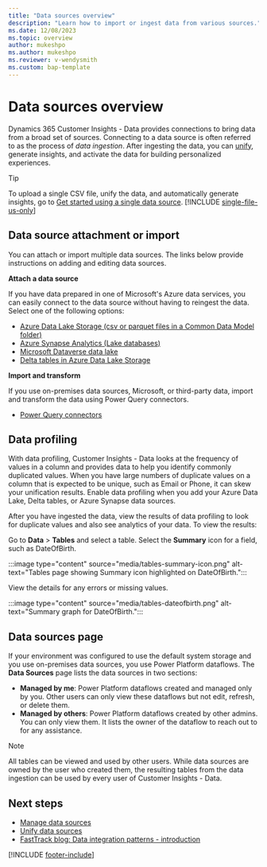 ```yaml
---
title: "Data sources overview"
description: "Learn how to import or ingest data from various sources."
ms.date: 12/08/2023
ms.topic: overview
author: mukeshpo
ms.author: mukeshpo
ms.reviewer: v-wendysmith
ms.custom: bap-template
---
```


# Data sources overview

Dynamics 365 Customer Insights - Data provides connections to bring data from a broad set of sources. Connecting to a data source is often referred to as the process of *data ingestion*. After ingesting the data, you can [unify](data-unification.md), generate insights, and activate the data for building personalized experiences.

> [!TIP]
> To upload a single CSV file, unify the data, and automatically generate insights, go to [Get started using a single data source](data-sources-single.md).
> [!INCLUDE [single-file-us-only](includes/single-file-us-only.md)]

## Data source attachment or import

You can attach or import multiple data sources. The links below provide instructions on adding and editing data sources.

**Attach a data source**

If you have data prepared in one of Microsoft's Azure data services, you can easily connect to the data source without having to reingest the data. Select one of the following options:

- [Azure Data Lake Storage (csv or parquet files in a Common Data Model folder)](connect-common-data-model.md)
- [Azure Synapse Analytics (Lake databases)](connect-synapse.md)
- [Microsoft Dataverse data lake](connect-dataverse.md)
- [Delta tables in Azure Data Lake Storage](connect-delta-lake.md)

**Import and transform**

If you use on-premises data sources, Microsoft, or third-party data, import and transform the data using Power Query connectors.
- [Power Query connectors](connect-power-query.md)

## Data profiling

With data profiling, Customer Insights - Data looks at the frequency of values in a column and provides data to help you identify commonly duplicated values. When you have large numbers of duplicate values on a column that is expected to be unique, such as Email or Phone, it can skew your unification results. Enable data profiling when you add your Azure Data Lake, Delta tables, or Azure Synapse data sources.

After you have ingested the data, view the results of data profiling to look for duplicate values and also see analytics of your data. To view the results:

Go to **Data** > **Tables** and select a table. Select the **Summary** icon for a field, such as DateOfBirth.

   :::image type="content" source="media/tables-summary-icon.png" alt-text="Tables page showing Summary icon highlighted on DateOfBirth.":::

View the details for any errors or missing values.

   :::image type="content" source="media/tables-dateofbirth.png" alt-text="Summary graph for DateOfBirth.":::

## Data sources page

If your environment was configured to use the default system storage and you use on-premises data sources, you use Power Platform dataflows. The **Data Sources** page lists the data sources in two sections:

- **Managed by me**: Power Platform dataflows created and managed only by you. Other users can only view these dataflows but not edit, refresh, or delete them.
- **Managed by others**: Power Platform dataflows created by other admins. You can only view them. It lists the owner of the dataflow to reach out to for any assistance.

> [!NOTE]
> All tables can be viewed and used by other users. While data sources are owned by the user who created them, the resulting tables from the data ingestion can be used by every user of Customer Insights - Data.

## Next steps

- [Manage data sources](data-sources-manage.md)
- [Unify data sources](data-unification.md)
- [FastTrack blog: Data integration patterns - introduction](https://community.dynamics.com/blogs/post/?postid=f32d115e-d9cb-ee11-92bd-000d3a7e795a)

[!INCLUDE [footer-include](includes/footer-banner.md)]
